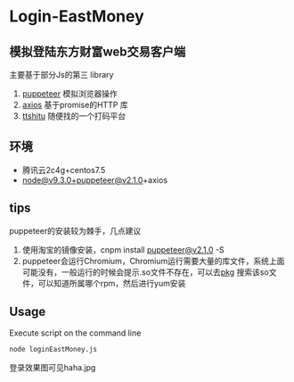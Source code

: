# Login-EastMoney


## 模拟登陆东方财富web交易客户端

主要基于部分Js的第三 library 

1. [puppeteer](https://www.npmjs.com/package/puppeteer) 模拟浏览器操作
2. [axios](https://www.npmjs.com/package/axios) 基于promise的HTTP 库
3. [ttshitu](http://www.ttshitu.com/test.html) 随便找的一个打码平台

## 环境

* 腾讯云2c4g+centos7.5 
* node@v9.3.0+puppeteer@v2.1.0+axios

## tips 

puppeteer的安装较为棘手，几点建议

1. 使用淘宝的镜像安装，cnpm install puppeteer@v2.1.0 -S 
1. puppeteer会运行Chromium，Chromium运行需要大量的库文件，系统上面可能没有，一般运行的时候会提示.so文件不存在，可以去[pkg](https://centos.pkgs.org/) 搜索该so文件，可以知道所属哪个rpm，然后进行yum安装

## Usage
Execute script on the command line

```bash
node loginEastMoney.js
```
登录效果图可见haha.jpg

